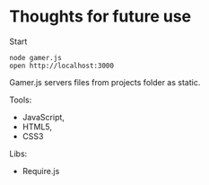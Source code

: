 # Thoughts for future use

Start

    node gamer.js
    open http://localhost:3000

Gamer.js servers files from projects folder as static.

Tools:
 * JavaScript,
 * HTML5,
 * CSS3

Libs: 
 * Require.js
